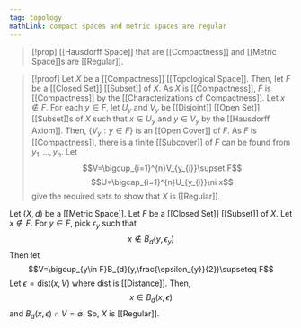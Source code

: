 ```yaml
---
tag: topology
mathLink: compact spaces and metric spaces are regular
---
```

>[!prop]
>[[Hausdorff Space]] that are [[Compactness]] and [[Metric Space]]s are [[Regular]].

>[!proof]
Let $X$ be a [[Compactness]] [[Topological Space]]. Then, let $F$ be a [[Closed Set]] [[Subset]] of $X$. As $X$ is [[Compactness]], $F$ is [[Compactness]] by the [[Characterizations of Compactness]]. Let $x\notin F$. For each $y\in F$, let $U_{y}$ and $V_{y}$ be [[Disjoint]] [[Open Set]] [[Subset]]s of $X$ such that $x\in U_{y}$ and $y\in V_{y}$ by the [[Hausdorff Axiom]]. Then, $\{V_{y}:y\in F\}$ is an [[Open Cover]] of $F$. As $F$ is [[Compactness]], there is a finite [[Subcover]] of $F$ can be found from $y_{1},\ldots,y_{n}$. Let $$V=\bigcup_{i=1}^{n}V_{y_{i}}\supset F$$$$U=\bigcap_{i=1}^{n}U_{y_{i}}\ni x$$give the required sets to show that $X$ is [[Regular]].
>
Let $(X,d)$ be a [[Metric Space]]. Let $F$ be a [[Closed Set]] [[Subset]] of $X$. Let $x\notin F$. For $y\in F$, pick $\epsilon_{y}$ such that $$x\notin B_{d}(y,\epsilon_{y})$$
Then let $$V=\bigcup_{y\in F}B_{d}(y,\frac{\epsilon_{y}}{2})\supseteq F$$ Let $\epsilon=\text{dist}(x,V)$ where $\text{dist}$ is [[Distance]]. Then, $$x\in B_{d}(x,\epsilon)$$ and $B_{d}(x,\epsilon)\cap V=\emptyset$. So, $X$ is [[Regular]].
